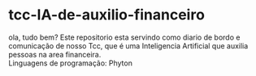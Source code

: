 # tcc-IA-de-auxilio-financeiro
ola, tudo bem?
Este repositorio esta servindo como diario de bordo e comunicação de nosso Tcc, que é uma Inteligencia Artificial que auxilia pessoas na area financeira.                                                                                                                     
Linguagens de programação: Phyton
